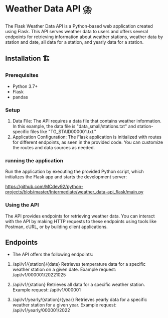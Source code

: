 # Weather Data API ⛈️

The Flask Weather Data API is a Python-based web application created using Flask. This API serves weather data to users and offers several endpoints for retrieving information about weather stations, weather data by station and date, all data for a station, and yearly data for a station.

## Installation 🏗️

### Prerequisites
* Python 3.7+
* Flask
* pandas

### Setup 
1. Data File: The API requires a data file that contains weather information. In this example, the data file is "data_small/stations.txt" and station-specific files like "TG_STAID000001.txt."
2. Application Configuration: The Flask application is initialized with routes for different endpoints, as seen in the provided code. You can customize the routes and data sources as needed.

### running the application
Run the application by executing the provided Python script, which initializes the Flask app and starts the development server:

https://github.com/MCdev92/python-projects/blob/master/Intermediate/weather_data-api_flask/main.py

### Using the API
The API provides endpoints for retrieving weather data. You can interact with the API by making HTTP requests to these endpoints using tools like Postman, cURL, or by building client applications.

## Endpoints
*  The API offers the following endpoints:

1. /api/v1/{station}/{date}
    Retrieves temperature data for a specific weather station on a given date.
    Example request: /api/v1/000001/20221025

2. /api/v1/{station}
    Retrieves all data for a specific weather station.
    Example request: /api/v1/000001

3. /api/v1/yearly/{station}/{year}
    Retrieves yearly data for a specific weather station for a given year.
    Example request: /api/v1/yearly/000001/2022
